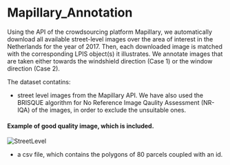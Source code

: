 # Mapillary_Annotation

Using the API of the crowdsourcing platform Mapillary, we automatically download all available street-level images over the area of interest in the Netherlands for the year of 2017. Then, each downloaded image is matched with the corresponding LPIS object(s) it illustrates. We annotate images that are taken either towards the windshield direction (Case 1) or the window direction (Case 2).

The dataset contatins:
- street level images from the Mapillary API. We have also used the BRISQUE algorithm for No Reference Image Qaulity Assessment (NR-IQA) of the images, in order to exclude the unsuitable ones.
<!-- 
#### Example of bad quality image, which is discarded. -->
#### Example of good quality image, which is included.
![StreetLevel](/images/StreetLevel.png.png)

- a csv file, which contains the polygons of 80 parcels coupled with an id. 
<!--  We move the initial geo-location coordinates (lat1, lon1) to new coordinates (lat2, lon2) that are d = 10m away in the direction of angle θ.  <br />
For Case 1, we set θ = compass angle + 45<sup>o</sup> for the right half of the image and θ = compass angle−45<sup>o</sup>  for left half. For Case 2 we set θ = compass angle. Consequntly, we use a No Reference Image Quality Assessment (NR-IQA) algorithm, namely BRISQUE, to remove bad quality images. 
 -->
